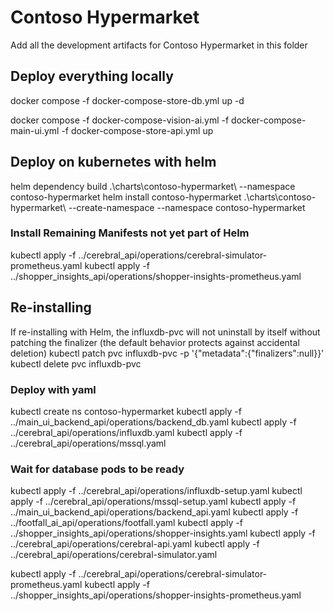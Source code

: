 # Contoso Hypermarket

Add all the development artifacts for Contoso Hypermarket in this folder

## Deploy everything locally

docker compose -f docker-compose-store-db.yml up -d

docker compose -f docker-compose-vision-ai.yml -f docker-compose-main-ui.yml -f docker-compose-store-api.yml up

## Deploy on kubernetes with helm

helm dependency build .\charts\contoso-hypermarket\ --namespace contoso-hypermarket
helm install contoso-hypermarket .\charts\contoso-hypermarket\ --create-namespace --namespace contoso-hypermarket

### Install Remaining Manifests not yet part of Helm
kubectl apply -f ../cerebral_api/operations/cerebral-simulator-prometheus.yaml
kubectl apply -f ../shopper_insights_api/operations/shopper-insights-prometheus.yaml

## Re-installing

If re-installing with Helm, the influxdb-pvc will not uninstall by itself without patching the finalizer (the default behavior protects against accidental deletion)
kubectl patch pvc influxdb-pvc -p '{"metadata":{"finalizers":null}}'  
kubectl delete pvc influxdb-pvc

### Deploy with yaml

kubectl create ns contoso-hypermarket
kubectl apply -f ../main_ui_backend_api/operations/backend_db.yaml
kubectl apply -f ../cerebral_api/operations/influxdb.yaml
kubectl apply -f ../cerebral_api/operations/mssql.yaml

### Wait for database pods to be ready

kubectl apply -f ../cerebral_api/operations/influxdb-setup.yaml
kubectl apply -f ../cerebral_api/operations/mssql-setup.yaml
kubectl apply -f ../main_ui_backend_api/operations/backend_api.yaml
kubectl apply -f ../footfall_ai_api/operations/footfall.yaml
kubectl apply -f ../shopper_insights_api/operations/shopper-insights.yaml
kubectl apply -f ../cerebral_api/operations/cerebral-api.yaml
kubectl apply -f ../cerebral_api/operations/cerebral-simulator.yaml

kubectl apply -f ../cerebral_api/operations/cerebral-simulator-prometheus.yaml
kubectl apply -f ../shopper_insights_api/operations/shopper-insights-prometheus.yaml
